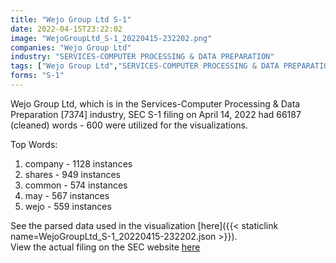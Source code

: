 ```yaml
---
title: "Wejo Group Ltd S-1"
date: 2022-04-15T23:22:02
image: "WejoGroupLtd_S-1_20220415-232202.png"
companies: "Wejo Group Ltd"
industry: "SERVICES-COMPUTER PROCESSING & DATA PREPARATION"
tags: ["Wejo Group Ltd","SERVICES-COMPUTER PROCESSING & DATA PREPARATION","04-14-2022","S-1"]
forms: "S-1"
---
```

Wejo Group Ltd, which is in the Services-Computer Processing & Data Preparation [7374] industry, SEC S-1 filing on April 14, 2022 had 66187 (cleaned) words - 600 were utilized for the visualizations.

Top Words:
1. company - 1128 instances
2. shares - 949 instances
3. common - 574 instances
4. may - 567 instances
5. wejo - 559 instances


See the parsed data used in the visualization [here]({{< staticlink name=WejoGroupLtd_S-1_20220415-232202.json >}}).  
View the actual filing on the SEC website [here](https://www.sec.gov/Archives/edgar/data/1864448/0001628280-22-009210.txt)